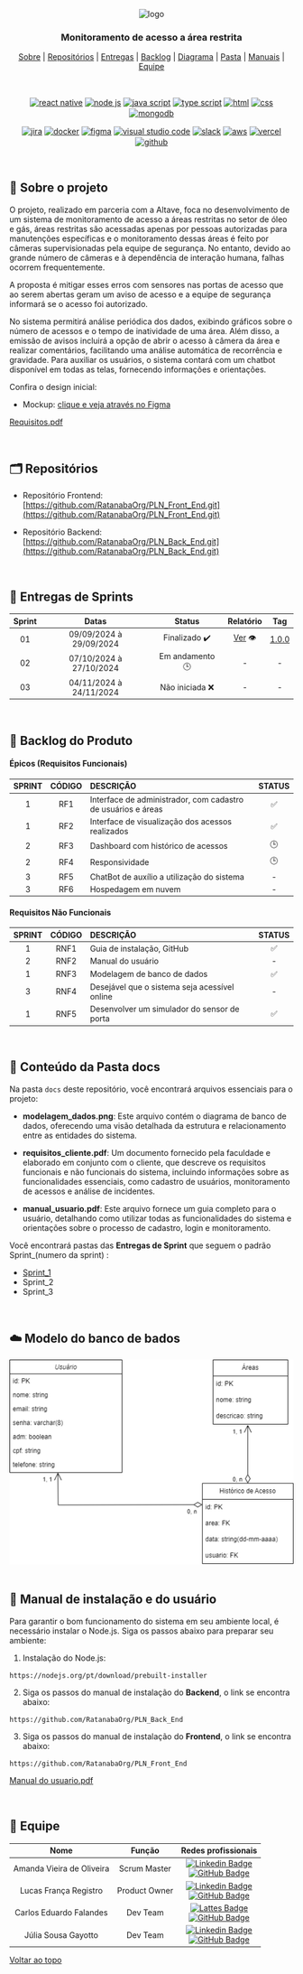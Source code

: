 <div align="center" id="menu">

![logo](https://github.com/RatanabaOrg/documentacao/assets/100284976/7b21818b-6819-48de-91a1-c8eda618f640)

<h3> Monitoramento de acesso a área restrita </h3>

<p>
    <a href="#sobre">Sobre</a> | 
    <a href="#repositorios">Repositórios</a> | 
    <a href="#entrega">Entregas</a> |
    <a href="#backlog">Backlog</a> |  
    <a href="#modelo">Diagrama</a> | 
    <a href="#pasta">Pasta</a> | 
    <a href="#manuais">Manuais</a> |
    <a href="#equipe">Equipe</a>
</p>

<br>

 <a href="https://pt-br.reactjs.org/" target="blank"><img align="center" src="https://img.shields.io/badge/React-20232A?style=for-the-badge&logo=react&logoColor=61DAFB" alt="react native"/></a> 
 <a href="https://nodejs.org/en/about/" target="blank"><img align="center" src="https://img.shields.io/badge/Node.js-20232A?style=for-the-badge&logo=node.js&logoColor=43853D" alt="node js"/></a>
 <a href="https://developer.mozilla.org/pt-BR/docs/Web/JavaScript" target="blank"><img align="center" src="https://img.shields.io/badge/JavaScript-20232A?style=for-the-badge&logo=javascript&logoColor=F7DF1E" alt="java script"/></a> 
 <a href="https://www.typescriptlang.org/" target="blank"><img align="center" src="https://img.shields.io/badge/TypeScript-20232A?style=for-the-badge&logo=typescript&logoColor=007ACC" alt="type script"/></a> 
 <a href="https://developer.mozilla.org/pt-BR/docs/Web/HTML" target="blank"><img align="center" src="https://img.shields.io/badge/HTML5-20232A?style=for-the-badge&logo=html5&logoColor=orange" alt="html"/></a>
 <a href="https://developer.mozilla.org/pt-BR/docs/Web/CSS" target="blank"><img align="center" src="https://img.shields.io/badge/CSS3-20232A?style=for-the-badge&logo=css3&logoColor=blue" alt="css"/></a> 
 <a href="https://www.mongodb.com/pt-br" target="blank"><img align="center" alt="mongodb" src="https://img.shields.io/badge/MongoDB-20232A?style=for-the-badge&logo=mongodb&logoColor=4EA94B" alt="mongo db"/></a> 

 <a href="https://www.atlassian.com/br/software/jira/guides/getting-started/introduction" target="blank"><img align="center" src="https://img.shields.io/badge/Jira-20232A?style=for-the-badge&logo=Jira&logoColor=blue" alt="jira"/></a>
 <a href="https://www.docker.com/" target="blank"><img align="center" src="https://img.shields.io/badge/Docker-20232A?style=for-the-badge&logo=docker&logoColor=2CA5E0" alt="docker"/></a>
 <a href="http://www.figma.com" target="blank"><img align="center" src="https://img.shields.io/badge/Figma-20232A?style=for-the-badge&logo=figma&logoColor=white" alt="figma"/></a> 
 <a href="https://code.visualstudio.com/" target="blank"><img align="center" src="https://img.shields.io/badge/Visual_Studio_Code-20232A?style=for-the-badge&logo=visual%20studio%20code&logoColor=blue" alt="visual studio code"/></a> 
 <a href="https://slack.com/intl/pt-br" target="blank"><img align="center" src="https://img.shields.io/badge/Slack-20232A?style=for-the-badge&logo=slack&logoColor=4A154B" alt="slack"/></a>
 <a href="https://aws.amazon.com/pt/free" target="blank"><img align="center" src="https://img.shields.io/badge/AWS-20232A?style=for-the-badge&logo=amazon-aws&logoColor=white" alt="aws"/></a>
 <a href="https://vercel.com/" target="blank"><img align="center" src="https://img.shields.io/badge/Vercel-20232A?style=for-the-badge&logo=vercel&logoColor=white" alt="vercel"/></a>
 <a href="https://github.com/" target="blank"><img align="center" src="https://img.shields.io/badge/GitHub-20232A?style=for-the-badge&logo=github&logoColor=white" alt="github"/></a> 

</div> 

<br>

<span id="sobre">

## :pencil: Sobre o projeto

O projeto, realizado em parceria com a Altave, foca no desenvolvimento de um sistema de monitoramento de acesso a áreas restritas no setor de óleo e gás, áreas restritas são acessadas apenas por pessoas autorizadas para manutenções específicas e o monitoramento dessas áreas é feito por câmeras supervisionadas pela equipe de segurança. No entanto, devido ao grande número de câmeras e à dependência de interação humana, falhas ocorrem frequentemente. 

A proposta é mitigar esses erros com sensores nas portas de acesso que ao serem abertas geram um aviso de acesso e a equipe de segurança informará se o acesso foi autorizado. 

No sistema permitirá análise periódica dos dados, exibindo gráficos sobre o número de acessos e o tempo de inatividade de uma área. Além disso, a emissão de avisos incluirá a opção de abrir o acesso à câmera da área e realizar comentários, facilitando uma análise automática de recorrência e gravidade. Para auxiliar os usuários, o sistema contará com um chatbot disponível em todas as telas, fornecendo informações e orientações.

Confira o design inicial:

 - Mockup: [clique e veja através no Figma](https://www.figma.com/design/BgIaM61bI3gERx69T6n6ap/API-6-Altave?node-id=0-1&t=5mNhBT41RAxAD8zG-1) 


[Requisitos.pdf](https://github.com/RatanabaOrg/PLN_Documentacao/blob/main/docs/requisitos_cliente.pdf?raw=true)

<br>

<span id="repositorios">

<h2> 🗂 Repositórios </h2>

- Repositório Frontend: [https://github.com/RatanabaOrg/PLN_Front_End.git](https://github.com/RatanabaOrg/PLN_Front_End.git)

- Repositório Backend: [https://github.com/RatanabaOrg/PLN_Back_End.git](https://github.com/RatanabaOrg/PLN_Back_End.git)

<br>

<span id="entrega">

## 🏁 Entregas de Sprints
| Sprint |         Datas           |      Status      |     Relatório     |   Tag   |
| :----: | :---------------------: | :--------------: | :---------------: | :------:|
|   01   | 09/09/2024 à 29/09/2024 |  Finalizado ✔️  | [Ver](https://github.com/RatanabaOrg/PLN_Documentacao/tree/main/docs/Sprint_1) 👁️ | [1.0.0](https://github.com/RatanabaOrg/PLN_Documentacao/releases/tag/v1.0.0)|
|   02   | 07/10/2024 à 27/10/2024 |  Em andamento 🕒 | - | - |
|   03   | 04/11/2024 à 24/11/2024 |  Não iniciada ❌ | - | - |

<br>

<span id="backlog">  

## :pushpin: Backlog do Produto  

 #### Épicos (Requisitos Funcionais) 

| SPRINT | CÓDIGO | DESCRIÇÃO                                                                           | STATUS |
| :----: | :----: | :---------------------------------------------------------------------------------- | :----: |
|   1    |  RF1   | Interface de administrador, com cadastro de usuários e áreas                        |   ✅  |
|   1    |  RF2   | Interface de visualização dos acessos realizados                                    |   ✅  |
|   2    |  RF3   | Dashboard com histórico de acessos                                                  |   🕒  |
|   2    |  RF4   | Responsividade                                                                      |   🕒  |
|   3    |  RF5   | ChatBot de auxílio a utilização do sistema                                          |    -   |
|   3    |  RF6   | Hospedagem em nuvem                                                                 |    -   |

#### Requisitos Não Funcionais  

| SPRINT | CÓDIGO | DESCRIÇÃO                                            | STATUS |
| :----: | :----: | :--------------------------------------------------- | :----: |
|   1    |  RNF1  | Guia de instalação, GitHub                           |   ✅   |
|   2    |  RNF2  | Manual do usuário                                    |    -   |
|   1    |  RNF3  | Modelagem de banco de dados                          |   ✅   |
|   3    |  RNF4  | Desejável que o sistema seja acessível online        |    -   |
|   1    |  RNF5  | Desenvolver um simulador do sensor de porta          |   ✅   |

<br>

<span id="pasta">

## :file_folder: Conteúdo da Pasta docs

Na pasta `docs` deste repositório, você encontrará arquivos essenciais para o projeto:

- **modelagem_dados.png**: Este arquivo contém o diagrama de banco de dados, oferecendo uma visão detalhada da estrutura e relacionamento entre as entidades do sistema.

- **requisitos_cliente.pdf**: Um documento fornecido pela faculdade e elaborado em conjunto com o cliente, que descreve os requisitos funcionais e não funcionais do sistema, incluindo informações sobre as funcionalidades essenciais, como cadastro de usuários, monitoramento de acessos e análise de incidentes.

- **manual_usuario.pdf**: Este arquivo fornece um guia completo para o usuário, detalhando como utilizar todas as funcionalidades do sistema e orientações sobre o processo de cadastro, login e monitoramento.


Você encontrará pastas das **Entregas de Sprint** que seguem o padrão Sprint_(numero da sprint) : 
- [Sprint_1](https://github.com/RatanabaOrg/PLN_Documentacao/tree/main/docs/Sprint_1)
- Sprint_2
- Sprint_3

<br>

<span id="modelo">

 ## :cloud: Modelo do banco de bados
<div align="center">
    <img src="https://github.com/RatanabaOrg/PLN_Documentacao/blob/main/docs/modelagem_dados.png?raw=true" alt="Modelo de Dados">
</div>

<br>

 <span id="manuais">

 ## :scroll: Manual de instalação e do usuário

Para garantir o bom funcionamento do sistema em seu ambiente local, é necessário instalar o Node.js. Siga os passos abaixo para preparar seu ambiente:

1. Instalação do Node.js:

  ```
  https://nodejs.org/pt/download/prebuilt-installer
  ```

2. Siga os passos do manual de instalação do **Backend**, o link se encontra abaixo:

  ```
  https://github.com/RatanabaOrg/PLN_Back_End
  ```

3. Siga os passos do manual de instalação do **Frontend**, o link se encontra abaixo:

  ```
  https://github.com/RatanabaOrg/PLN_Front_End
  ```

[Manual do usuario.pdf](https://github.com/RatanabaOrg/PLN_Documentacao/blob/main/docs/manual_usuario.pdf?raw=true)

 <br>

<span id="equipe"> 

## :busts_in_silhouette: Equipe

|           Nome            |    Função     |        Redes profissionais        |
| :-----------------------: | :-----------: | :-------------------------------: |
| Amanda Vieira de Oliveira |  Scrum Master |  [![Linkedin Badge](https://img.shields.io/badge/Linkedin-blue?style=flat-square&logo=Linkedin&logoColor=white)](https://www.linkedin.com/in/amanda-vo/) <br> [![GitHub Badge](https://img.shields.io/badge/GitHub-111217?style=flat-square&logo=github&logoColor=white)](https://github.com/amandavo) |
|   Lucas França Registro   | Product Owner | [![Linkedin Badge](https://img.shields.io/badge/Linkedin-blue?style=flat-square&logo=Linkedin&logoColor=white)](https://www.linkedin.com) <br> [![GitHub Badge](https://img.shields.io/badge/GitHub-111217?style=flat-square&logo=github&logoColor=white)](https://github.com/LucasFrancaRegistro) |
|  Carlos Eduardo Falandes  |    Dev Team   | [![Lattes Badge](https://img.shields.io/badge/-Lattes-orange?style=flat-square&logo=GitBook&logoColor=white&link=http://lattes.cnpq.br/2433599000300626)](http://lattes.cnpq.br/3579183651868833) <br> [![GitHub Badge](https://img.shields.io/badge/GitHub-111217?style=flat-square&logo=github&logoColor=white)](https://github.com/Desduh) |
|    Júlia Sousa Gayotto    |    Dev Team   | [![Linkedin Badge](https://img.shields.io/badge/Linkedin-blue?style=flat-square&logo=Linkedin&logoColor=white)](https://www.linkedin.com/in/júlia-gayotto/) <br> [![GitHub Badge](https://img.shields.io/badge/GitHub-111217?style=flat-square&logo=github&logoColor=white)](https://github.com/JuliaGayotto) |

<a href="#menu">Voltar ao topo</a>
